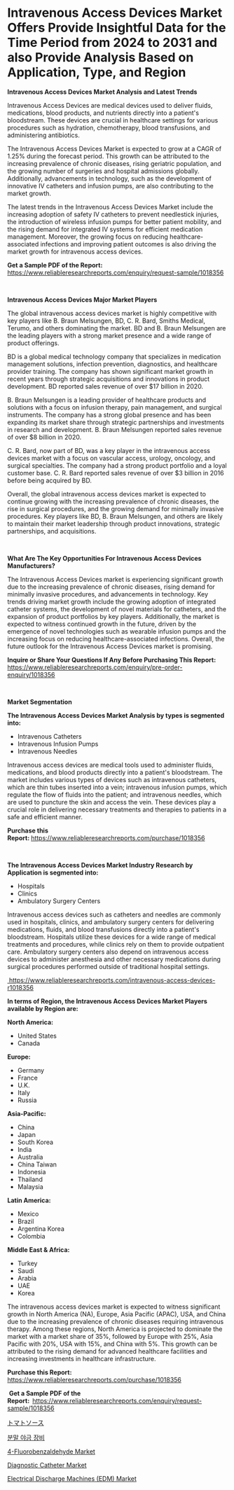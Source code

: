 <p><h1>Intravenous Access Devices Market Offers Provide Insightful Data for the Time Period from 2024 to 2031 and also Provide Analysis Based on Application, Type, and Region</h1></p><p><strong>Intravenous Access Devices Market Analysis and Latest Trends</strong></p>
<p><p>Intravenous Access Devices are medical devices used to deliver fluids, medications, blood products, and nutrients directly into a patient's bloodstream. These devices are crucial in healthcare settings for various procedures such as hydration, chemotherapy, blood transfusions, and administering antibiotics.</p><p>The Intravenous Access Devices Market is expected to grow at a CAGR of 1.25% during the forecast period. This growth can be attributed to the increasing prevalence of chronic diseases, rising geriatric population, and the growing number of surgeries and hospital admissions globally. Additionally, advancements in technology, such as the development of innovative IV catheters and infusion pumps, are also contributing to the market growth.</p><p>The latest trends in the Intravenous Access Devices Market include the increasing adoption of safety IV catheters to prevent needlestick injuries, the introduction of wireless infusion pumps for better patient mobility, and the rising demand for integrated IV systems for efficient medication management. Moreover, the growing focus on reducing healthcare-associated infections and improving patient outcomes is also driving the market growth for intravenous access devices.</p></p>
<p><strong>Get a Sample PDF of the Report:&nbsp;</strong> <a href="https://www.reliableresearchreports.com/enquiry/request-sample/1018356">https://www.reliableresearchreports.com/enquiry/request-sample/1018356</a></p>
<p>&nbsp;</p>
<p><strong>Intravenous Access Devices Major Market Players</strong></p>
<p><p>The global intravenous access devices market is highly competitive with key players like B. Braun Melsungen, BD, C. R. Bard, Smiths Medical, Terumo, and others dominating the market. BD and B. Braun Melsungen are the leading players with a strong market presence and a wide range of product offerings.</p><p>BD is a global medical technology company that specializes in medication management solutions, infection prevention, diagnostics, and healthcare provider training. The company has shown significant market growth in recent years through strategic acquisitions and innovations in product development. BD reported sales revenue of over $17 billion in 2020.</p><p>B. Braun Melsungen is a leading provider of healthcare products and solutions with a focus on infusion therapy, pain management, and surgical instruments. The company has a strong global presence and has been expanding its market share through strategic partnerships and investments in research and development. B. Braun Melsungen reported sales revenue of over $8 billion in 2020.</p><p>C. R. Bard, now part of BD, was a key player in the intravenous access devices market with a focus on vascular access, urology, oncology, and surgical specialties. The company had a strong product portfolio and a loyal customer base. C. R. Bard reported sales revenue of over $3 billion in 2016 before being acquired by BD.</p><p>Overall, the global intravenous access devices market is expected to continue growing with the increasing prevalence of chronic diseases, the rise in surgical procedures, and the growing demand for minimally invasive procedures. Key players like BD, B. Braun Melsungen, and others are likely to maintain their market leadership through product innovations, strategic partnerships, and acquisitions.</p></p>
<p>&nbsp;</p>
<p><strong>What Are The Key Opportunities For Intravenous Access Devices Manufacturers?</strong></p>
<p><p>The Intravenous Access Devices market is experiencing significant growth due to the increasing prevalence of chronic diseases, rising demand for minimally invasive procedures, and advancements in technology. Key trends driving market growth include the growing adoption of integrated catheter systems, the development of novel materials for catheters, and the expansion of product portfolios by key players. Additionally, the market is expected to witness continued growth in the future, driven by the emergence of novel technologies such as wearable infusion pumps and the increasing focus on reducing healthcare-associated infections. Overall, the future outlook for the Intravenous Access Devices market is promising.</p></p>
<p><strong>Inquire or Share Your Questions If Any Before Purchasing This Report:</strong> <a href="https://www.reliableresearchreports.com/enquiry/pre-order-enquiry/1018356">https://www.reliableresearchreports.com/enquiry/pre-order-enquiry/1018356</a></p>
<p>&nbsp;</p>
<p><strong>Market Segmentation</strong></p>
<p><strong>The Intravenous Access Devices Market Analysis by types is segmented into:</strong></p>
<p><ul><li>Intravenous Catheters</li><li>Intravenous Infusion Pumps</li><li>Intravenous Needles</li></ul></p>
<p><p>Intravenous access devices are medical tools used to administer fluids, medications, and blood products directly into a patient's bloodstream. The market includes various types of devices such as intravenous catheters, which are thin tubes inserted into a vein; intravenous infusion pumps, which regulate the flow of fluids into the patient; and intravenous needles, which are used to puncture the skin and access the vein. These devices play a crucial role in delivering necessary treatments and therapies to patients in a safe and efficient manner.</p></p>
<p><strong>Purchase this Report:&nbsp;</strong><a href="https://www.reliableresearchreports.com/purchase/1018356">https://www.reliableresearchreports.com/purchase/1018356</a></p>
<p>&nbsp;</p>
<p><strong>The Intravenous Access Devices Market Industry Research by Application is segmented into:</strong></p>
<p><ul><li>Hospitals</li><li>Clinics</li><li>Ambulatory Surgery Centers</li></ul></p>
<p><p>Intravenous access devices such as catheters and needles are commonly used in hospitals, clinics, and ambulatory surgery centers for delivering medications, fluids, and blood transfusions directly into a patient's bloodstream. Hospitals utilize these devices for a wide range of medical treatments and procedures, while clinics rely on them to provide outpatient care. Ambulatory surgery centers also depend on intravenous access devices to administer anesthesia and other necessary medications during surgical procedures performed outside of traditional hospital settings.</p></p>
<p><a href="https://www.reliableresearchreports.com/intravenous-access-devices-r1018356">&nbsp;https://www.reliableresearchreports.com/intravenous-access-devices-r1018356</a></p>
<p><strong>In terms of Region, the Intravenous Access Devices Market Players available by Region are:</strong></p>
<p>
    <p> <strong> North America: </strong>
        <ul>
            <li>United States</li>
            <li>Canada</li>
        </ul>
        </p> 
    <p> <strong> Europe: </strong>
        <ul>
            <li>Germany</li>
            <li>France</li>
            <li>U.K.</li>
            <li>Italy</li>
            <li>Russia</li>
        </ul>
        </p> 
    <p> <strong> Asia-Pacific: </strong>
        <ul>
            <li>China</li>
            <li>Japan</li>
            <li>South Korea</li>
            <li>India</li>
            <li>Australia</li>
            <li>China Taiwan</li>
            <li>Indonesia</li>
            <li>Thailand</li>
            <li>Malaysia</li>
        </ul>
        </p> 
    <p> <strong> Latin America: </strong>
        <ul>
            <li>Mexico</li>
            <li>Brazil</li>
            <li>Argentina Korea</li>
            <li>Colombia</li>
        </ul>
        </p> 
    <p> <strong> Middle East & Africa: </strong>
        <ul>
            <li>Turkey</li>
            <li>Saudi</li>
            <li>Arabia</li>
            <li>UAE</li>
            <li>Korea</li>
        </ul>
    </p>
    </p>
<p><p>The intravenous access devices market is expected to witness significant growth in North America (NA), Europe, Asia Pacific (APAC), USA, and China due to the increasing prevalence of chronic diseases requiring intravenous therapy. Among these regions, North America is projected to dominate the market with a market share of 35%, followed by Europe with 25%, Asia Pacific with 20%, USA with 15%, and China with 5%. This growth can be attributed to the rising demand for advanced healthcare facilities and increasing investments in healthcare infrastructure.</p></p>
<p><strong>Purchase this Report: </strong><a href="https://www.reliableresearchreports.com/purchase/1018356">https://www.reliableresearchreports.com/purchase/1018356</a></p>
<p>&nbsp;<strong>Get a Sample PDF of the Report:&nbsp;&nbsp;</strong><a href="https://www.reliableresearchreports.com/enquiry/request-sample/1018356">https://www.reliableresearchreports.com/enquiry/request-sample/1018356</a></p>
<p><strong></strong></p>
<p><p><a href="https://medium.com/@hazelnutt83/%E3%83%88%E3%83%9E%E3%83%88%E3%82%BD%E3%83%BC%E3%82%B9%E5%B8%82%E5%A0%B4%E3%81%AE%E3%83%A1%E3%83%88%E3%83%AA%E3%82%AF%E3%82%B9%E3%82%92%E8%A7%A3%E8%AA%AD%E3%81%99%E3%82%8B-%E5%B8%82%E5%A0%B4%E3%82%B7%E3%82%A7%E3%82%A2-%E3%83%88%E3%83%AC%E3%83%B3%E3%83%89-%E6%88%90%E9%95%B7%E3%83%91%E3%82%BF%E3%83%BC%E3%83%B3-27bc73698213">トマトソース</a></p><p><a href="https://github.com/anton65482023/Market-Research-Report-List-1/blob/main/431229943446.md">분말 야금 장비</a></p><p><a href="https://issuu.com/reportprime-2/docs/4-fluorobenzaldehyde-market-size-2030.pptx">4-Fluorobenzaldehyde Market</a></p><p><a href="https://github.com/guneycigdem35/Market-Research-Report-List-3/blob/main/diagnostic-catheter-market.md">Diagnostic Catheter Market</a></p><p><a href="https://www.linkedin.com/pulse/electrical-discharge-machines-edm-market-size-outlook-forecast-a3qje?trackingId=vk6a%2BCDTMbEWIHMW5fQKjA%3D%3D">Electrical Discharge Machines (EDM) Market</a></p></p>